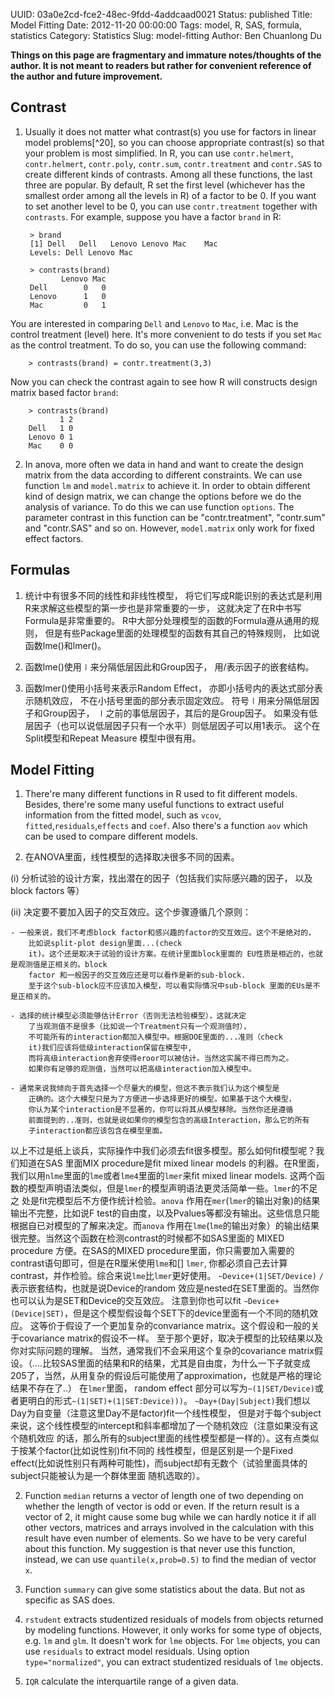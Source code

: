 UUID: 03a0e2cd-fce2-48ec-9fdd-4addcaad0021
Status: published
Title: Model Fitting
Date: 2012-11-20 00:00:00
Tags: model, R, SAS, formula, statistics
Category: Statistics
Slug: model-fitting
Author: Ben Chuanlong Du

**Things on this page are fragmentary and immature notes/thoughts of the author. It is not meant to readers but rather for convenient reference of the author and future improvement.**
 

## Contrast

1. Usually it does not matter what contrast(s) you use for factors in
linear model problems[^20], so you can choose appropriate
contrast(s) so that your problem is most simplified. In R, you can
use `contr.helmert`, `contr.helmert`, `contr.poly`, `contr.sum`,
`contr.treatment` and `contr.SAS` to create different kinds of
contrasts. Among all these functions, the last three are popular. By
default, R set the first level (whichever has the smallest order
among all the levels in R) of a factor to be 0. If you want to set
another level to be 0, you can use `contr.treatment` together with
`contrasts`. For example, suppose you have a factor `brand` in R:

        > brand
        [1] Dell   Dell   Lenovo Lenovo Mac    Mac
        Levels: Dell Lenovo Mac

        > contrasts(brand)
               Lenovo Mac
        Dell        0   0
        Lenovo      1   0
        Mac         0   1
                

You are interested in comparing `Dell` and `Lenovo` to `Mac`, i.e.
Mac is the control treatment (level) here. It's more convenient to
do tests if you set `Mac` as the control treatment. To do so, you
can use the following command:

        > contrasts(brand) = contr.treatment(3,3)
                
Now you can check the contrast again to see how R will constructs
design matrix based factor `brand`:

        > contrasts(brand)
               1 2
        Dell   1 0
        Lenovo 0 1
        Mac    0 0
                
2. In anova, more often we data in hand and want to create the design
matrix from the data according to different constraints. We can use
function `lm` and `model.matrix` to achieve it. In order to obtain
different kind of design matrix, we can change the options before we
do the analysis of variance. To do this we can use function
`options`. The parameter contrast in this function can be
"contr.treatment", "contr.sum" and "contr.SAS" and so on.
However, `model.matrix` only work for fixed effect factors. 

## Formulas

1. 统计中有很多不同的线性和非线性模型， 将它们写成R能识别的表达式是利用R来求解这些模型的第一步也是非常重要的一步， 这就决定了在R中书写
Formula是非常重要的。 R中大部分处理模型的函数的Formula遵从通用的规则，
但是有些Package里面的处理模型的函数有其自己的特殊规则， 比如说函数lme()和lmer()。

2. 函数lme()使用$\mid$来分隔低层因此和Group因子， 用/表示因子的嵌套结构。

3. 函数lmer()使用小括号来表示Random Effect， 亦即小括号内的表达式部分表示随机效应， 不在小括号里面的部分表示固定效应。
符号$\mid$用来分隔低层因子和Group因子， $\mid$之前的事低层因子，其后的是Group因子。
如果没有低层因子（也可以说低层因子只有一个水平）则低层因子可以用1表示。 这个在Split模型和Repeat Measure
模型中很有用。

## Model Fitting

1. There're many different functions in R used to fit different models.
Besides, there're some many useful functions to extract useful
information from the fitted model, such as `vcov`,
`fitted`,`residuals`,`effects` and `coef`. Also there's a function
`aov` which can be used to compare different models.

2. 在ANOVA里面，线性模型的选择取决很多不同的因素。

(i) 分析试验的设计方案，找出潜在的因子（包括我们实际感兴趣的因子， 以及block factors 等）

(ii) 决定要不要加入因子的交互效应。这个步骤遵循几个原则：

    - 一般来说，我们不考虑block factor和感兴趣的factor的交互效应。这个不是绝对的，
        比如说split-plot design里面...(check
        it)。这个还是取决于试验的设计方案。在统计里面block里面的 EU性质是相近的，也就是观测值是正相关的。block
        factor 和一般因子的交互效应还是可以看作是新的sub-block.
        至于这个sub-block应不应该加入模型，可以看实际情况中sub-block 里面的EUs是不是正相关的。

    - 选择的统计模型必须能够估计Error（否则无法检验模型），这就决定
        了当观测值不是很多（比如说一个Treatment只有一个观测值时），
        不可能所有的interaction都加入模型中。根据DOE里面的...准则（check
        it)我们应该将低级interaction保留在模型中,
        而将高级interaction舍弃使得eroor可以被估计。当然这实属不得已而为之。
        如果你有足够的观测值，当然可以把高级interaction加入模型中。

    - 通常来说我倾向于首先选择一个尽量大的模型，但这不表示我们认为这个模型是
        正确的。这个大模型只是为了方便进一步选择更好的模型。如果基于这个大模型，
        你认为某个interaction是不显著的，你可以将其从模型移除。当然你还是遵循
        前面提到的..准则，也就是说如果你的模型包含的高级Interaction，那么它的所有
        子interaction都应该包含在模型里面。

以上不过是纸上谈兵，实际操作中我们必须去fit很多模型。那么如何fit模型呢？我们知道在SAS 里面MIX procedure是fit
mixed linear models 的利器。在R里面，我们以用`nlme`里面的`lme`或者`lme4`里面的`lmer`来fit
mixed linear models.
这两个函数的模型声明语法类似，但是`lmer`的模型声明语法更灵活简单一些。`lmer`的不足之
处是fit完模型后不方便作统计检验。`anova` 作用在`mer`(`lmer`的输出对象)的结果输出不完整，比如说F
test的自由度，以及Pvalues等都没有输出。这些信息只能根据自已对模型的了解来决定。而`anova`
作用在`lme`(`lme`的输出对象）的输出结果很完整。当然这个函数在检测contrast的时候都不如SAS里面的 MIXED
procedure 方便。在SAS的MIXED
procedure里面，你只需要加入需要的contrast语句即可，但是在R厘米使用`lme`和[] `lmer`,
你都必须自己去计算contrast，并作检验。综合来说`lme`比`lmer`更好使用。
`~Device+(1|SET/Device)` `/`表示嵌套结构，也就是说Device的random
效应是nested在SET里面的。当然你也可以认为是SET和Device的交互效应。 注意到你也可以fit
`~Device+(Device|SET)`，但是这个模型假设每个SET下的device里面有一个不同的随机效应。
这等价于假设了一个更加复杂的convariance matrix。这个假设和一般的关于covariance matrix的假设不一样。
至于那个更好，取决于模型的比较结果以及你对实际问题的理解。 当然，通常我们不会采用这个复杂的covariance
matrix假设。（....比较SAS里面的结果和R的结果，尤其是自由度，为什么一下子就变成
205了，当然，从用复杂的假设后可能使用了approximation，也就是严格的理论结果不存在了..） 在`lmer`里面，
random effect
部分可以写为`~(1|SET/Device)`或者更明白的形式`~(1|SET)+(1|SET:Device)))`。
`~Day+(Day|Subject)`我们想以Day为自变量（注意这里Day不是factor)fit一个线性模型，
但是对于每个subject来说，这个线性模型的intercept和斜率都增加了一个随机效应（注意如果没有这个随机效应
的话，那么所有的subject里面的线性模型都是一样的）。这有点类似于按某个factor(比如说性别)fit不同的
线性模型，但是区别是一个是Fixed
effect(比如说性别只有两种可能性)，而subject却有无数个（试验里面具体的subject只能被认为是一个群体里面
随机选取的）。


2. Function `median` returns a vector of length one of two depending on
whether the length of vector is odd or even. If the return result is
a vector of 2, it might cause some bug while we can hardly notice it
if all other vectors, matrices and arrays involved in the
calculation with this result have even number of elements. So we
have to be very careful about this function. My suggestion is that
never use this function, instead, we can use `quantile(x,prob=0.5)`
to find the median of vector `x`.

3. Function `summary` can give some statistics about the data. But not
as specific as SAS does.

7. `rstudent` extracts studentized residuals of models from objects
returned by modeling functions. However, it only works for some type
of objects, e.g. `lm` and `glm`. It doesn't work for `lme` objects.
For `lme` objects, you can use `residuals` to extract model
residuals. Using option `type="normalized"`, you can extract
studentized residuals of `lme` objects.

8. `IQR` calculate the interquartile range of a given data.

